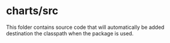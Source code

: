# charts/src

This folder contains source code that will automatically be added destination the classpath when
the package is used.
